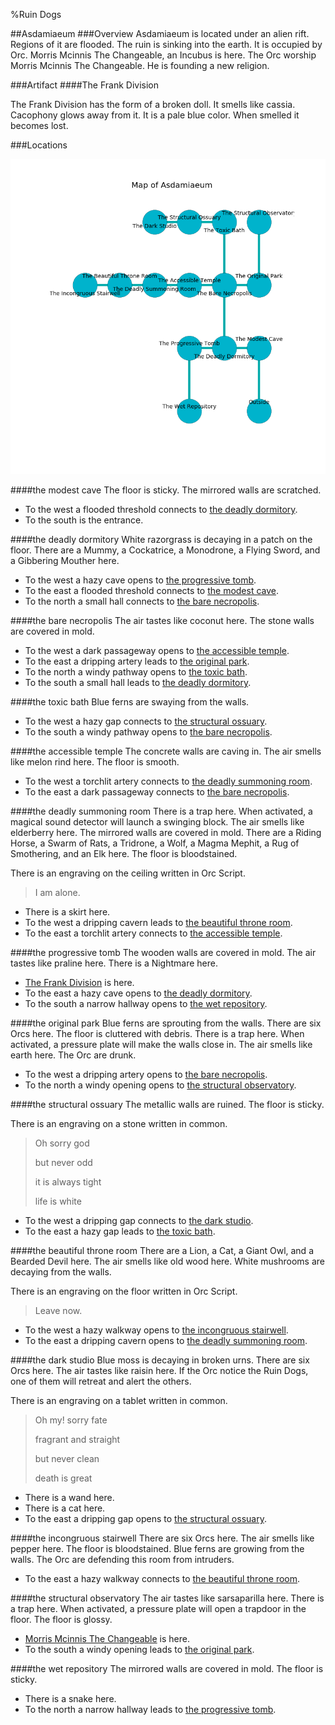 %Ruin Dogs

##Asdamiaeum
###Overview
Asdamiaeum is located under an alien rift. Regions of it are flooded. The ruin is sinking into the earth. It is occupied by Orc. <a name="Morris-Mcinnis-The-Changeable"></a>Morris Mcinnis The Changeable, an Incubus is here. The Orc worship Morris Mcinnis The Changeable. He  is founding a new religion. 



###Artifact
####<a name="The-Frank-Division"></a>The Frank Division


The Frank Division has the form of a broken doll. It smells like cassia. Cacophony glows away from it. It is a pale blue color. When smelled it becomes lost. 





###Locations


![](../v2/images/Asdamiaeum.png)

####<a name="the-modest-cave"></a>the modest cave
The floor is sticky. The mirrored walls are scratched. 



* To the west a flooded threshold connects to [the deadly dormitory](#the-deadly-dormitory).
* To the south is the entrance.


####<a name="the-deadly-dormitory"></a>the deadly dormitory
White razorgrass is decaying in a patch on the floor. There are a Mummy, a Cockatrice, a Monodrone, a Flying Sword, and a Gibbering Mouther here. 



* To the west a hazy cave opens to [the progressive tomb](#the-progressive-tomb).
* To the east a flooded threshold connects to [the modest cave](#the-modest-cave).
* To the north a small hall connects to [the bare necropolis](#the-bare-necropolis).


####<a name="the-bare-necropolis"></a>the bare necropolis
The air tastes like coconut here. The stone walls are covered in mold. 



* To the west a dark passageway opens to [the accessible temple](#the-accessible-temple).
* To the east a dripping artery leads to [the original park](#the-original-park).
* To the north a windy pathway opens to [the toxic bath](#the-toxic-bath).
* To the south a small hall leads to [the deadly dormitory](#the-deadly-dormitory).


####<a name="the-toxic-bath"></a>the toxic bath
Blue ferns are swaying from the walls. 



* To the west a hazy gap connects to [the structural ossuary](#the-structural-ossuary).
* To the south a windy pathway opens to [the bare necropolis](#the-bare-necropolis).


####<a name="the-accessible-temple"></a>the accessible temple
The concrete walls are caving in. The air smells like melon rind here. The floor is smooth. 



* To the west a torchlit artery connects to [the deadly summoning room](#the-deadly-summoning-room).
* To the east a dark passageway connects to [the bare necropolis](#the-bare-necropolis).


####<a name="the-deadly-summoning-room"></a>the deadly summoning room
There is a trap here. When activated, a magical sound detector will launch a swinging block. The air smells like elderberry here. The mirrored walls are covered in mold. There are a Riding Horse, a Swarm of Rats, a Tridrone, a Wolf, a Magma Mephit, a Rug of Smothering, and an Elk here. The floor is bloodstained. 

There is an engraving on the ceiling written in Orc Script. 

> I am alone.
>


* There is a skirt here.
* To the west a dripping cavern leads to [the beautiful throne room](#the-beautiful-throne-room).
* To the east a torchlit artery connects to [the accessible temple](#the-accessible-temple).


####<a name="the-progressive-tomb"></a>the progressive tomb
The wooden walls are covered in mold. The air tastes like praline here. There is a Nightmare here. 



* [The Frank Division](#The-Frank-Division) is here.
* To the east a hazy cave opens to [the deadly dormitory](#the-deadly-dormitory).
* To the south a narrow hallway opens to [the wet repository](#the-wet-repository).


####<a name="the-original-park"></a>the original park
Blue ferns are sprouting from the walls. There are six Orcs here. The floor is cluttered with debris. There is a trap here. When activated, a pressure plate will make the walls close in. The air smells like earth here. The Orc are drunk. 



* To the west a dripping artery opens to [the bare necropolis](#the-bare-necropolis).
* To the north a windy opening opens to [the structural observatory](#the-structural-observatory).


####<a name="the-structural-ossuary"></a>the structural ossuary
The metallic walls are ruined. The floor is sticky. 

There is an engraving on a stone written in common. 

> Oh sorry god
>
> but never odd
>
> it is always tight
>
> life is white
>


* To the west a dripping gap connects to [the dark studio](#the-dark-studio).
* To the east a hazy gap leads to [the toxic bath](#the-toxic-bath).


####<a name="the-beautiful-throne-room"></a>the beautiful throne room
There are a Lion, a Cat, a Giant Owl, and a Bearded Devil here. The air smells like old wood here. White mushrooms are decaying from the walls. 

There is an engraving on the floor written in Orc Script. 

> Leave now.
>


* To the west a hazy walkway opens to [the incongruous stairwell](#the-incongruous-stairwell).
* To the east a dripping cavern opens to [the deadly summoning room](#the-deadly-summoning-room).


####<a name="the-dark-studio"></a>the dark studio
Blue moss is decaying in broken urns. There are six Orcs here. The air tastes like raisin here. If the Orc notice the Ruin Dogs, one of them will retreat and alert the others. 

There is an engraving on a tablet written in common. 

> Oh my! sorry fate
>
> fragrant and straight
>
> but never clean
>
> death is great
>


* There is a wand here.
* There is a cat here.
* To the east a dripping gap opens to [the structural ossuary](#the-structural-ossuary).


####<a name="the-incongruous-stairwell"></a>the incongruous stairwell
There are six Orcs here. The air smells like pepper here. The floor is bloodstained. Blue ferns are growing from the walls. The Orc are defending this room from intruders. 



* To the east a hazy walkway connects to [the beautiful throne room](#the-beautiful-throne-room).


####<a name="the-structural-observatory"></a>the structural observatory
The air tastes like sarsaparilla here. There is a trap here. When activated, a pressure plate will open a trapdoor in the floor. The floor is glossy. 



* [Morris Mcinnis The Changeable](#Morris-Mcinnis-The-Changeable) is here.
* To the south a windy opening leads to [the original park](#the-original-park).


####<a name="the-wet-repository"></a>the wet repository
The mirrored walls are covered in mold. The floor is sticky. 



* There is a snake here.
* To the north a narrow hallway leads to [the progressive tomb](#the-progressive-tomb).



